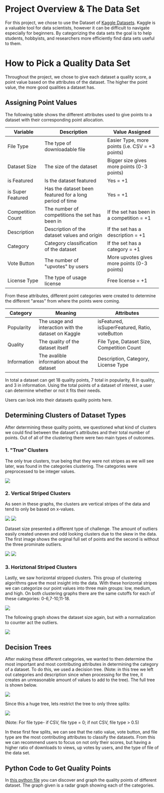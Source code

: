 # Project Overview & The Data Set

For this project, we chose to use the Dataset of [Kaggle Datasets](https://www.kaggle.com/morriswongch/kaggle-datasets). Kaggle is a valuable tool for data scientists, however it can be difficult to navigate especially for beginners. By categorizing the data sets the goal is to help students, hobbyists, and researchers more efficiently find data sets useful to them.

# How to Pick a Quality Data Set
Throughout the project, we chose to give each dataset a quality score, a point value based on the attributes of the dataset. The higher the point value, the more good qualities a dataset has. 

## Assigning Point Values
The following table shows the different attributes used to give points to a dataset with their corresponding point allocation. 

| Variable      | Description | Value Assigned|
| ------------- | ------------- | ------------- |
| File Type     | The type of downloadable file |Easier Type, more points (i.e. CSV = +3 points)  |
| Dataset Size  | The size of the dataset | Bigger size gives more points (0-3 points)  | 
| is Featured | Is the dataset featured| Yes = +1|
|is Super Featured | Has the dataset been featured for a long period of time| Yes = +1|
|Competition Count|The number of competitions the set has been in| If the set has been in a competition = +1|
|Description| Description of the dataset values and origin| If the set has a description = +1|
|Category| Category classification of the dataset| If the set has a category = +1|
|Vote Button|The number of "upvotes" by users| More upvotes gives more points (0-3 points)|
|License Type| The type of usage license | Free license  = +1 |

From these attributes, different point categories were created to determine the different "areas" from where the points were coming. 

| Category | Meaning | Attributes|
| ------------- | ------------- |------------- |
| Popularity | The usage and interaction with the dataset on Kaggle | isFeatured, isSuperFeatured, Ratio, voteButton|
|Quality|The quality of the dataset itself | File Type, Dataset Size, Competition Count|
|Information| The avalible information about the dataset| Description, Category, License Type|

In total a dataset can get 18 quality points, 7 total in popularity, 8 in quality, and 3 in information. Using the total points of a dataset of interest, a user can determine whether or not it fits their needs. 

Users can look into their datasets quality points here. 

## Determining Clusters of Dataset Types
After determining these quality points, we questioned what kind of clusters we could find between the dataset's attributes and their total number of points. Out of all of the clustering there were two main types of outcomes.

### 1. "True" Clusters
The only true clusters, true being that they were not stripes as we will see later, was found in the categories clustering. The categories were preprocessed to be integer values. 

<img src= "https://raw.githubusercontent.com/mdmsanta/ds3001_project/master/competition%20count.png">



### 2. Vertical Striped Clusters
As seen in these graphs, the clusters are vertical stripes of the data and tend to only be based on x-values.

<img src= "https://raw.githubusercontent.com/mdmsanta/ds3001_project/master/categories.png">

<img src= "https://raw.githubusercontent.com/mdmsanta/ds3001_project/master/votes.png">


Dataset size presented a different type of challenge. The amount of outliers easily created uneven and odd looking clusters due to the skew in the data. The first image shows the orginal full set of points and the second is without the three prominate outliers. 

<img src= "https://raw.githubusercontent.com/mdmsanta/ds3001_project/master/kmeans-size1.png">

<img src= "https://raw.githubusercontent.com/mdmsanta/ds3001_project/master/kmeans-size2.png">

### 3. Horiztonal Striped Clusters
Lastly, we saw horizontal stripped clusters. This group of clustering algorithms gave the most insight into the data. With these horizontal stripes we can categorize our point values into three main groups: low, medium, and high. On both clustering graphs there are the same cutoffs for each of these categories: 0-6,7-10,11-18.

<img src= "https://raw.githubusercontent.com/mdmsanta/ds3001_project/master/Kmeans-ratio.png">

The following graph shows the dataset size again, but with a normalization to counter act the outliers. 

<img src= "https://raw.githubusercontent.com/mdmsanta/ds3001_project/master/kmeans-size-N.png">

## Decision Trees
After making these different categories, we wanted to then determine the most important and most contributing attributes in determining the category of a dataset. To do this, we used a decision tree. (Note: in this tree we left out categories and description since when processing for the tree, it creates an unreasonable amount of values to add to the tree). The full tree is shown below. 


<img src= "https://raw.githubusercontent.com/mdmsanta/ds3001_project/master/TREEEEEEEE.PNG">

Since this a huge tree, lets restrict the tree to only three splits:

<img src= "https://raw.githubusercontent.com/mdmsanta/ds3001_project/master/finaltree.png">

(Note: For file type- if CSV, file type = 0; if not CSV, file type > 0.5)

In these first few splits, we can see that the ratio value, vote button, and file type are the most contributing attributes to classify the datasets. From this we can recommend users to focus on not only their scores, but having a higher ratio of downloads to views, up votes by users, and the type of file of the data set. 


## Python Code to Get Quality Points 
In [this python file](https://github.com/mdmsanta/ds3001_project/blob/master/function%20for%20displaying%20qualities.ipynb) you can discover and graph the quality points of different dataset. The graph given is a radar graph showing each of the categories. 


